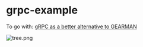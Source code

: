 # grpc-example

To go with:
[gRPC as a better alternative to GEARMAN](https://steemit.com/utopian-io/@decebal2dac/grpc-as-a-better-alternative-to-gearman)

![tree.png](https://image.ibb.co/j3jTXc/Selection_013.png)
